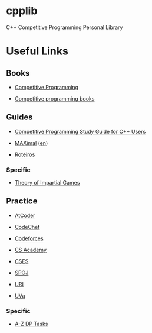 # cpplib

C++ Competitive Programming Personal Library

# Useful Links

## Books

- [Competitive Programming](https://cpbook.net)

- [Competitive programming books](https://cses.fi/book)


## Guides

- [Competitive Programming Study Guide for C++ Users](https://github.com/bira37/cp-guide)

- [MAXimal](http://e-maxx.ru) ([en](https://cp-algorithms.com))

- [Roteiros](wiki.maratona.dcc.ufmg.br/index.php/Roteiros)

### Specific

- [Theory of Impartial Games](https://web.mit.edu/sp.268/www/nim.pdf)

## Practice

- [AtCoder](https://atcoder.jp)

- [CodeChef](https://www.codechef.com)

- [Codeforces](https://codeforces.com)

- [CS Academy](https://csacademy.com)

- [CSES](https://cses.fi)

- [SPOJ](https://www.spoj.com)

- [URI](https://www.urionlinejudge.com.br)

- [UVa](https://uva.onlinejudge.org)

### Specific

- [A-Z DP Tasks](https://atcoder.jp/contests/dp/tasks)
